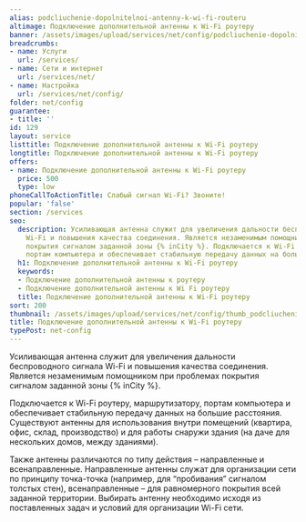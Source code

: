 ```yaml
---
alias: podcliuchenie-dopolnitelnoi-antenny-k-wi-fi-routeru
altimage: Подключение дополнительной антенны к Wi-Fi роутеру
banner: /assets/images/upload/services/net/config/podcliuchenie-dopolnitelnoi-antenny-k-wi-fi-routeru.jpg
breadcrumbs:
- name: Услуги
  url: /services/
- name: Сети и интернет
  url: /services/net/
- name: Настройка
  url: /services/net/config/
folder: net/config
guarantee:
- title: ''
id: 129
layout: service
listtitle: Подключение дополнительной антенны к Wi-Fi роутеру
longtitle: Подключение дополнительной антенны к Wi-Fi роутеру
offers:
- name: Подключение дополнительной антенны к Wi-Fi роутеру
  price: 500
  type: low
phoneCallToActionTitle: Слабый сигнал Wi-Fi? Звоните!
popular: 'false'
section: /services
seo:
  description: Усиливающая антенна служит для увеличения дальности беспроводного сигнала
    Wi-Fi и повышения качества соединения. Является незаменимым помощником при проблемах
    покрытия сигналом заданной зоны {% inCity %}. Подключается к Wi-Fi роутеру, маршрутизатору,
    портам компьютера и обеспечивает стабильную передачу данных на большие расстояния.
  h1: Подключение дополнительной антенны к Wi-Fi роутеру
  keywords:
  - Подключение дополнительной антенны к роутеру
  - Подключение дополнительной антенны к Wi Fi роутеру
  title: Подключение дополнительной антенны к Wi-Fi роутеру
sort: 200
thumbnail: /assets/images/upload/services/net/config/thumb_podcliuchenie-dopolnitelnoi-antenny-k-wi-fi-routeru.jpg
title: Подключение дополнительной антенны к Wi-Fi роутеру
typePost: net-config
---
```

Усиливающая антенна служит для увеличения дальности беспроводного сигнала Wi-Fi и повышения качества соединения. Является незаменимым помощником при проблемах покрытия сигналом заданной зоны {% inCity %}.

Подключается к Wi-Fi роутеру, маршрутизатору, портам компьютера и обеспечивает стабильную передачу данных на большие расстояния. Существуют антенны для использования внутри помещений (квартира, офис, склад, производство) и для работы снаружи здания (на даче для нескольких домов, между зданиями).

Также антенны различаются по типу действия – направленные и всенаправленные. Направленные антенны служат для организации сети по принципу точка-точка (например, для “пробивания” сигналом толстых стен), всенаправленные – для равномерного покрытия всей заданной территории. Выбирать антенну необходимо исходя из поставленных задач и условий для организации Wi-Fi сети.

